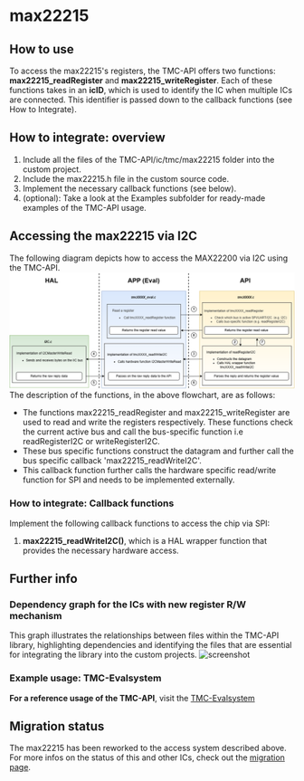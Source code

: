 # max22215


## How to use

To access the max22215's registers, the TMC-API offers two functions: **max22215_readRegister** and **max22215_writeRegister**.
Each of these functions takes in an **icID**, which is used to identify the IC when multiple ICs are connected. This identifier is passed down to the callback functions (see How to Integrate).

## How to integrate: overview

1. Include all the files of the TMC-API/ic/tmc/max22215 folder into the custom project.
2. Include the max22215.h file in the custom source code.
3. Implement the necessary callback functions (see below).
4. (optional): Take a look at the Examples subfolder for ready-made examples of the TMC-API usage.

## Accessing the max22215 via I2C
The following diagram depicts how to access the MAX22200 via I2C using the TMC-API.
![screenshot](registercall_hierarchy_flowchart_I2C.png)
The description of the functions, in the above flowchart, are as follows:
- The functions max22215_readRegister and max22215_writeRegister are used to read and write the registers respectively. These functions check the current active bus and call the bus-specific function i.e readRegisterI2C or writeRegisterI2C.
- These bus specific functions construct the datagram and further call the bus specific callback 'max22215_readWriteI2C'.
- This callback function further calls the hardware specific read/write function for SPI and needs to be implemented externally.

### How to integrate: Callback functions
Implement the following callback functions to access the chip via SPI:
1. **max22215_readWriteI2C()**, which is a HAL wrapper function that provides the necessary hardware access. 

## Further info
### Dependency graph for the ICs with new register R/W mechanism
This graph illustrates the relationships between files within the TMC-API library, highlighting dependencies and identifying the files that are essential for integrating the library into the custom projects.
![screenshot](uml-tmc-api.png)

### Example usage: TMC-Evalsystem
**For a reference usage of the TMC-API**, visit the [TMC-Evalsystem](https://github.com/analogdevicesinc/TMC-EvalSystem)

## Migration status
The max22215 has been reworked to the access system described above. For more infos on the status of this and other ICs, check out the [migration page](https://github.com/analogdevicesinc/TMC-API/issues/53).



